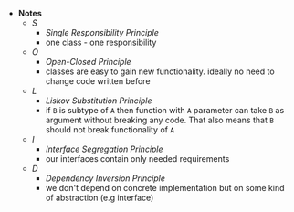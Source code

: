 - **Notes**
	- *S*
		- *Single Responsibility Principle*
		- one class - one responsibility
	- *O*
		- *Open-Closed Principle*
		- classes are easy to gain new functionality. ideally no need to change code written before
	- *L*
		- *Liskov Substitution Principle*
		- if `B` is subtype of `A` then function with `A` parameter can take `B` as argument without breaking any code. That also means that `B` should not break functionality of `A`
	- *I*
		- *Interface Segregation Principle*
		- our interfaces contain only needed requirements 
	- *D*
		- *Dependency Inversion Principle*
		- we don't depend on concrete implementation but on some kind of abstraction (e.g interface)